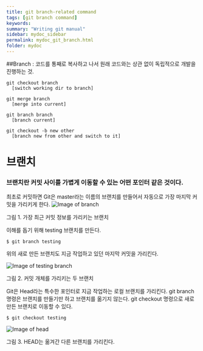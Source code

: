 ```yaml
---
title: git branch-related command
tags: [git branch command]
keywords:
summary: "Writing git manual"
sidebar: mydoc_sidebar
permalink: mydoc_git_branch.html
folder: mydoc
---
```


##Branch
: 코드를 통째로 복사하고 나서 원래 코드와는 상관 없이 독립적으로 개발을 진행하는 것.

```
git checkout branch
  [switch working dir to branch]
```

```
git merge branch
  [merge into current]
```

```
git branch branch
  [branch current]
```

```
git checkout -b new other
  [branch new from other and switch to it]
```

# 브랜치
### 브랜치란 커밋 사이를 가볍게 이동할 수 있는 어떤 포인터 같은 것이다.

 최초로 커밋하면 Git은 master라는 이름의 브랜치를 만들어서 자동으로 가장 마지막 커밋을 가리키게 한다.
![Image of branch](https://git-scm.com/figures/18333fig0303-tn.png)

그림 1. 가장 최근 커밋 정보를 가리키는 브랜치

이해를 돕기 위해 testing 브랜치를 만든다.

```
$ git branch testing
```

위의 새로 만든 브랜치도 지금 작업하고 있던 마지막 커밋을 가리킨다.

![Image of testing branch](https://git-scm.com/figures/18333fig0304-tn.png)

그림 2. 커밋 개체를 가리키는 두 브랜치

Git은 Head라는 특수한 포인터로 지금 작업하는 로컬 브랜치를 가리킨다.
git branch 명령은 브랜치를 만들기만 하고 브랜치를 옮기지 않는다.
git checkout 명령으로 새로 만든 브랜치로 이동할 수 있다.

```
$ git checkout testing
```

![Image of head](https://git-scm.com/figures/18333fig0306-tn.png)

그림 3. HEAD는 옮겨간 다른 브랜치를 가리킨다.

